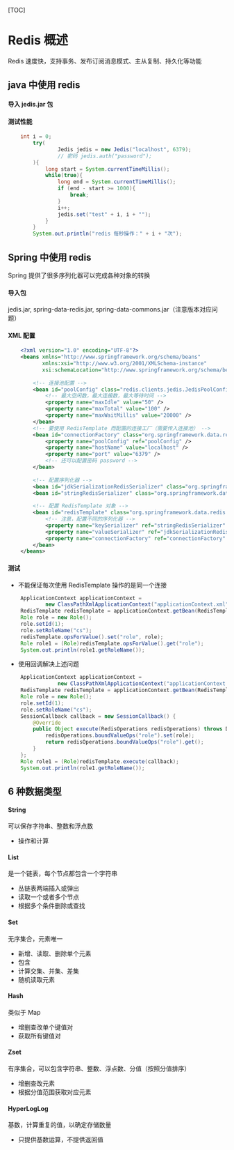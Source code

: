 [TOC]
# Redis 概述
Redis 速度快，支持事务、发布订阅消息模式、主从复制、持久化等功能
## java 中使用 redis
#### 导入 jedis.jar 包
#### 测试性能
```java
    int i = 0;
        try(
                Jedis jedis = new Jedis("localhost", 6379);
                // 密码 jedis.auth("password");
        ){
            long start = System.currentTimeMillis();
            while(true){
                long end = System.currentTimeMillis();
                if (end - start >= 1000){
                    break;
                }
                i++;
                jedis.set("test" + i, i + "");
            }
        }
        System.out.println("redis 每秒操作：" + i + "次");
```

## Spring 中使用 redis
Spring 提供了很多序列化器可以完成各种对象的转换
#### 导入包
jedis.jar, spring-data-redis.jar, spring-data-commons.jar（注意版本对应问题）
#### XML 配置
```xml
    <?xml version="1.0" encoding="UTF-8"?>
    <beans xmlns="http://www.springframework.org/schema/beans"
           xmlns:xsi="http://www.w3.org/2001/XMLSchema-instance"
           xsi:schemaLocation="http://www.springframework.org/schema/beans http://www.springframework.org/schema/beans/spring-beans.xsd">
    
        <!-- 连接池配置 -->
        <bean id="poolConfig" class="redis.clients.jedis.JedisPoolConfig">
            <!-- 最大空闲数，最大连接数，最大等待时间 -->
            <property name="maxIdle" value="50" />
            <property name="maxTotal" value="100" />
            <property name="maxWaitMillis" value="20000" />
        </bean>
        <!-- 要使用 RedisTemplate 而配置的连接工厂（需要传入连接池） -->
        <bean id="connectionFactory" class="org.springframework.data.redis.connection.jedis.JedisConnectionFactory">
            <property name="poolConfig" ref="poolConfig" />
            <property name="hostName" value="localhost" />
            <property name="port" value="6379" />
            <!-- 还可以配置密码 password -->
        </bean>
    
        <!-- 配置序列化器 -->
        <bean id="jdkSerializationRedisSerializer" class="org.springframework.data.redis.serializer.JdkSerializationRedisSerializer" />
        <bean id="stringRedisSerializer" class="org.springframework.data.redis.serializer.StringRedisSerializer" />
    
        <!-- 配置 RedisTemplate 对象 -->
        <bean id="redisTemplate" class="org.springframework.data.redis.core.RedisTemplate">
            <!-- 注意，配置不同的序列化器 -->
            <property name="keySerializer" ref="stringRedisSerializer" />
            <property name="valueSerializer" ref="jdkSerializationRedisSerializer" />
            <property name="connectionFactory" ref="connectionFactory" />
        </bean>
    </beans>
```
#### 测试
* 不能保证每次使用 RedisTemplate 操作的是同一个连接
```java
    ApplicationContext applicationContext =
            new ClassPathXmlApplicationContext("applicationContext.xml");
    RedisTemplate redisTemplate = applicationContext.getBean(RedisTemplate.class);
    Role role = new Role();
    role.setId(1);
    role.setRoleName("cs");
    redisTemplate.opsForValue().set("role", role);
    Role role1 = (Role)redisTemplate.opsForValue().get("role");
    System.out.println(role1.getRoleName());
```
* 使用回调解决上述问题 
```java
    ApplicationContext applicationContext =
                new ClassPathXmlApplicationContext("applicationContext.xml");
    RedisTemplate redisTemplate = applicationContext.getBean(RedisTemplate.class);
    Role role = new Role();
    role.setId(1);
    role.setRoleName("cs");
    SessionCallback callback = new SessionCallback() {
        @Override
        public Object execute(RedisOperations redisOperations) throws DataAccessException {
            redisOperations.boundValueOps("role").set(role);
            return redisOperations.boundValueOps("role").get();
        }
    };
    Role role1 = (Role)redisTemplate.execute(callback);
    System.out.println(role1.getRoleName());
```

## 6 种数据类型
#### String
可以保存字符串、整数和浮点数
* 操作和计算
#### List
是一个链表，每个节点都包含一个字符串
* 丛链表两端插入或弹出
* 读取一个或者多个节点
* 根据多个条件删除或查找
#### Set 
无序集合，元素唯一
* 新增、读取、删除单个元素
* 包含
* 计算交集、并集、差集
* 随机读取元素
#### Hash
类似于 Map
* 增删查改单个键值对
* 获取所有键值对
#### Zset
有序集合，可以包含字符串、整数、浮点数、分值（按照分值排序）
* 增删查改元素
* 根据分值范围获取对应元素
#### HyperLogLog
基数，计算重复的值，以确定存储数量
* 只提供基数运算，不提供返回值
